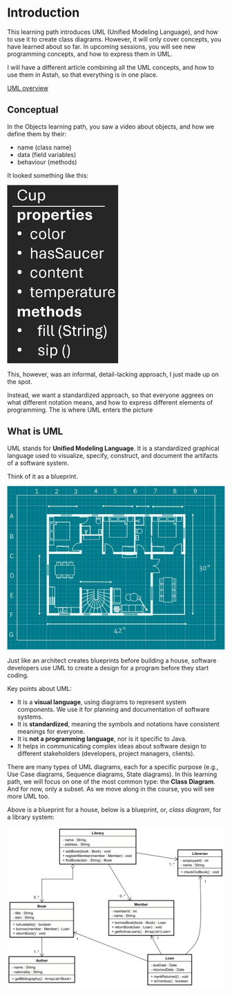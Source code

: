 # Introduction

This learning path introduces UML (Unified Modeling Language), and how to use it to create class diagrams. However, it will only cover concepts, you have learned about so far. In upcoming sessions, you will see new programming concepts, and how to express them in UML.

I will have a different article combining all the UML concepts, and how to use them in Astah, so that everything is in one place.

[UML overview](https://troelsmortensen.github.io/Codelabs2/article/TroelsMortensen/UML%20Class%20Diagrams)

## Conceptual

In the Objects learning path, you saw a video about objects, and how we define them by their:
- name (class name)
- data (field variables)
- behaviour (methods)

It looked something like this:

![obj template](Resources/Objects%20concept.png)

This, however, was an informal, detail-lacking approach, I just made up on the spot.

Instead, we want a standardized approach, so that everyone aggrees on what different notation means, and how to express different elements of programming. The is where UML enters the picture
  
## What is UML

UML stands for **Unified Modeling Language**. It is a standardized graphical language used to visualize, specify, construct, and document the artifacts of a software system.

Think of it as a blueprint. 

![blueprint](Resources/blueprint.jpg)

Just like an architect creates blueprints before building a house, software developers use UML to create a design for a program before they start coding.

Key points about UML:
- It is a **visual language**, using diagrams to represent system components. We use it for planning and documentation of software systems.
- It is **standardized**, meaning the symbols and notations have consistent meanings for everyone.
- It is **not a programming language**, nor is it specific to Java.
- It helps in communicating complex ideas about software design to different stakeholders (developers, project managers, clients).

There are many types of UML diagrams, each for a specific purpose (e.g., Use Case diagrams, Sequence diagrams, State diagrams). In this learning path, we will focus on one of the most common type: the **Class Diagram**. And for now, only a subset. As we move along in the course, you will see more UML too.

Above is a blueprint for a house, below is a blueprint, or, _class diagram_, for a library system:

![example library](Resources/ExampleLibrary.png)